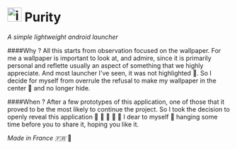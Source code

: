 <img src="https://raw.githubusercontent.com/AxelMarchand/Purity/master/Purity/res/drawable/ic_launcher_play.png" alt="icon" width="32" height="32"/> Purity
======
*A simple lightweight android launcher*

####Why ?
All this starts from observation focused on the wallpaper. For me a wallpaper is important to look at, and admire, since it is primarily personal and reflette usually an aspect of something that we highly appreciate. And most launcher I've seen, it was not highlighted :see_no_evil:. So I decide for myself from overrule the refusal to make my wallpaper in the center :crown: and no longer hide.

####When ?
After a few prototypes of this application, one of those that it proved to be the most likely to continue the project. So I took the decision to openly reveal this application :confetti_ball: :balloon: :tada: :balloon: :confetti_ball: I dear to myself :revolving_hearts: hanging some time before you to share it, hoping you like it.

*Made in France :fr:*
:clap:
